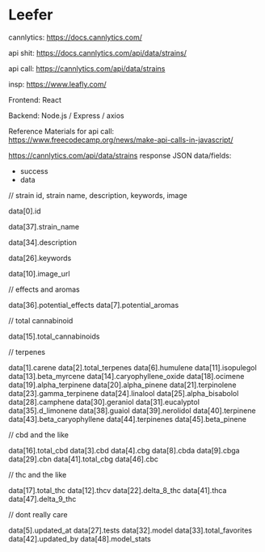 # Leefer
cannlytics: https://docs.cannlytics.com/

api shit: https://docs.cannlytics.com/api/data/strains/

api call: https://cannlytics.com/api/data/strains

insp: https://www.leafly.com/

Frontend: React

Backend: Node.js / Express / axios

Reference Materials for api call: https://www.freecodecamp.org/news/make-api-calls-in-javascript/

https://cannlytics.com/api/data/strains response JSON data/fields:

- success
- data

// strain id, strain name, description, keywords, image

data[0].id

data[37].strain_name

data[34].description

data[26].keywords

data[10].image_url


// effects and aromas

data[36].potential_effects
data[7].potential_aromas


// total cannabinoid

data[15].total_cannabinoids


// terpenes

data[1].carene
data[2].total_terpenes
data[6].humulene
data[11].isopulegol
data[13].beta_myrcene
data[14].caryophyllene_oxide
data[18].ocimene
data[19].alpha_terpinene
data[20].alpha_pinene
data[21].terpinolene
data[23].gamma_terpinene
data[24].linalool
data[25].alpha_bisabolol
data[28].camphene
data[30].geraniol
data[31].eucalyptol
data[35].d_limonene
data[38].guaiol
data[39].nerolidol
data[40].terpinene
data[43].beta_caryophyllene
data[44].terpinenes
data[45].beta_pinene


// cbd and the like

data[16].total_cbd
data[3].cbd
data[4].cbg
data[8].cbda
data[9].cbga
data[29].cbn
data[41].total_cbg
data[46].cbc



// thc and the like

data[17].total_thc
data[12].thcv
data[22].delta_8_thc
data[41].thca
data[47].delta_9_thc


// dont really care

data[5].updated_at
data[27].tests
data[32].model
data[33].total_favorites
data[42].updated_by
data[48].model_stats
